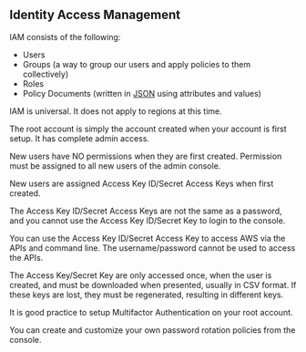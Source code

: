 ## Identity Access Management

IAM consists of the following:

 - Users
 - Groups (a way to group our users and apply policies to them
   collectively)
 - Roles
 - Policy Documents (written in [JSON](https://www.json.org/) using attributes and values)

IAM is universal. It does not apply to regions at this time.

The root account is simply the account created when your account is first setup. It has complete admin access.

New users have NO permissions when they are first created. Permission must be assigned to all new users of the admin console.

New users are assigned Access Key ID/Secret Access Keys when first created.

The Access Key ID/Secret Access Keys are not the same as a password, and you cannot use the Access Key ID/Secret Key to login to the console. 

You can use the Access Key ID/Secret Access Key to access AWS via the APIs and command line. The username/password cannot be used to access the APIs.

The Access Key/Secret Key are only accessed once, when the user is created, and must be downloaded when presented, usually in CSV format. If these keys are lost, they must be regenerated, resulting in different keys.

It is good practice to setup Multifactor Authentication on your root account.

You can create and customize your own password rotation policies from the console.

<!--stackedit_data:
eyJoaXN0b3J5IjpbLTE2MDM5MTA3LC0xNTYzNzY1ODgzLDEyNT
c0MDQ1MDldfQ==
-->